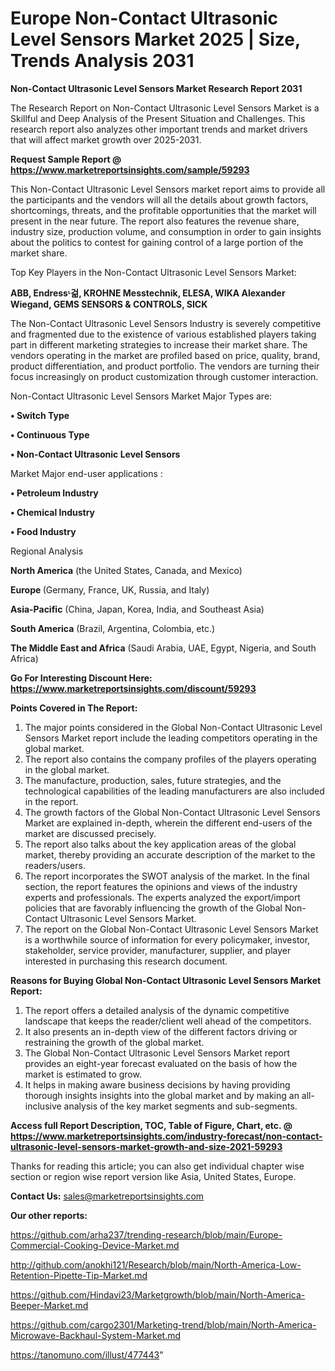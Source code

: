 # Europe Non-Contact Ultrasonic Level Sensors Market 2025 | Size, Trends Analysis 2031

<strong>Non-Contact Ultrasonic Level Sensors Market Research Report 2031</strong>

The Research Report on Non-Contact Ultrasonic Level Sensors Market is a Skillful and Deep Analysis of the Present Situation and Challenges. This research report also analyzes other important trends and market drivers that will affect market growth over 2025-2031.

<strong>Request Sample Report @ <a href=https://www.marketreportsinsights.com/sample/59293>https://www.marketreportsinsights.com/sample/59293</a></strong>

This Non-Contact Ultrasonic Level Sensors market report aims to provide all the participants and the vendors will all the details about growth factors, shortcomings, threats, and the profitable opportunities that the market will present in the near future. The report also features the revenue share, industry size, production volume, and consumption in order to gain insights about the politics to contest for gaining control of a large portion of the market share.

Top Key Players in the Non-Contact Ultrasonic Level Sensors Market:

<strong>ABB, Endressᶫ걺, KROHNE Messtechnik, ELESA, WIKA Alexander Wiegand, GEMS SENSORS & CONTROLS, SICK</strong>

The Non-Contact Ultrasonic Level Sensors Industry is severely competitive and fragmented due to the existence of various established players taking part in different marketing strategies to increase their market share. The vendors operating in the market are profiled based on price, quality, brand, product differentiation, and product portfolio. The vendors are turning their focus increasingly on product customization through customer interaction.

Non-Contact Ultrasonic Level Sensors Market Major Types are:

<strong>• Switch Type

• Continuous Type

• Non-Contact Ultrasonic Level Sensors</strong>

Market Major end-user applications :

<strong>• Petroleum Industry

• Chemical Industry

• Food Industry</strong>

Regional Analysis

</u><strong><b>North America</b></strong> (the United States, Canada, and Mexico)

<strong><b>Europe </b></strong>(Germany, France, UK, Russia, and Italy)

<strong><b>Asia-Pacific</b></strong> (China, Japan, Korea, India, and Southeast Asia)

<strong><b>South America</b></strong> (Brazil, Argentina, Colombia, etc.)

<strong><b>The Middle East and Africa</b></strong> (Saudi Arabia, UAE, Egypt, Nigeria, and South Africa)

<strong>Go For Interesting Discount Here: <a href=https://www.marketreportsinsights.com/discount/59293>https://www.marketreportsinsights.com/discount/59293</a></strong>

<strong>Points Covered in The Report:</strong>
<ol>
  <li>The major points considered in the Global Non-Contact Ultrasonic Level Sensors Market report include the leading competitors operating in the global market.</li>
  <li>The report also contains the company profiles of the players operating in the global market.</li>
  <li>The manufacture, production, sales, future strategies, and the technological capabilities of the leading manufacturers are also included in the report.</li>
  <li>The growth factors of the Global Non-Contact Ultrasonic Level Sensors Market are explained in-depth, wherein the different end-users of the market are discussed precisely.</li>
  <li>The report also talks about the key application areas of the global market, thereby providing an accurate description of the market to the readers/users.</li>
  <li>The report incorporates the SWOT analysis of the market. In the final section, the report features the opinions and views of the industry experts and professionals. The experts analyzed the export/import policies that are favorably influencing the growth of the Global Non-Contact Ultrasonic Level Sensors Market.</li>
  <li>The report on the Global Non-Contact Ultrasonic Level Sensors Market is a worthwhile source of information for every policymaker, investor, stakeholder, service provider, manufacturer, supplier, and player interested in purchasing this research document.</li>
</ol>
<strong>Reasons for Buying Global Non-Contact Ultrasonic Level Sensors Market Report:</strong>

<ol>
  <li>The report offers a detailed analysis of the dynamic competitive landscape that keeps the reader/client well ahead of the competitors.</li>
  <li>It also presents an in-depth view of the different factors driving or restraining the growth of the global market.</li>
  <li>The Global Non-Contact Ultrasonic Level Sensors Market report provides an eight-year forecast evaluated on the basis of how the market is estimated to grow.</li>
  <li>It helps in making aware business decisions by having providing thorough insights insights into the global market and by making an all-inclusive analysis of the key market segments and sub-segments.</li>
</ol>
<strong>Access full Report Description, TOC, Table of Figure, Chart, etc. @ <a href=https://www.marketreportsinsights.com/industry-forecast/non-contact-ultrasonic-level-sensors-market-growth-and-size-2021-59293>https://www.marketreportsinsights.com/industry-forecast/non-contact-ultrasonic-level-sensors-market-growth-and-size-2021-59293</a></strong>


Thanks for reading this article; you can also get individual chapter wise section or region wise report version like Asia, United States, Europe.

<strong>Contact Us:</strong>
sales@marketreportsinsights.com

<strong>Our other reports:</strong>

<a href=https://github.com/arha237/trending-research/blob/main/Europe-Commercial-Cooking-Device-Market.md>https://github.com/arha237/trending-research/blob/main/Europe-Commercial-Cooking-Device-Market.md</a>

<a href=http://github.com/anokhi121/Research/blob/main/North-America-Low-Retention-Pipette-Tip-Market.md>http://github.com/anokhi121/Research/blob/main/North-America-Low-Retention-Pipette-Tip-Market.md</a>

<a href=https://github.com/Hindavi23/Marketgrowth/blob/main/North-America-Beeper-Market.md>https://github.com/Hindavi23/Marketgrowth/blob/main/North-America-Beeper-Market.md</a>

<a href=https://github.com/cargo2301/Marketing-trend/blob/main/North-America-Microwave-Backhaul-System-Market.md>https://github.com/cargo2301/Marketing-trend/blob/main/North-America-Microwave-Backhaul-System-Market.md</a>

<a href=https://tanomuno.com/illust/477443>https://tanomuno.com/illust/477443</a>"
